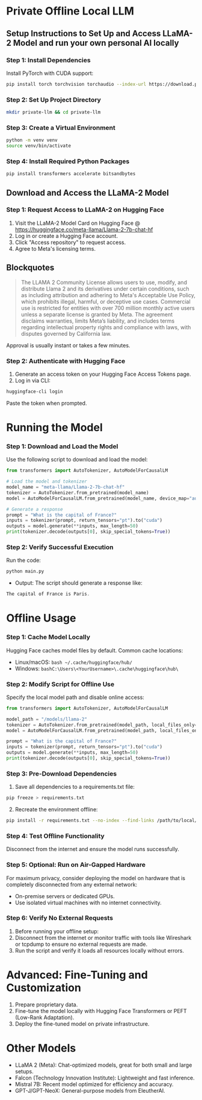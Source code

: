 # Private Offline Local LLM

## Setup Instructions to Set Up and Access LLaMA-2 Model and run your own personal AI locally

### Step 1: Install Dependencies
Install PyTorch with CUDA support:
```bash
pip install torch torchvision torchaudio --index-url https://download.pytorch.org/whl/cu118
```

### Step 2: Set Up Project Directory

```bash 
mkdir private-llm && cd private-llm
```

### Step 3: Create a Virtual Environment

```bash 
python -m venv venv
source venv/bin/activate
```

### Step 4: Install Required Python Packages

```bash
pip install transformers accelerate bitsandbytes
```


## Download and Access the LLaMA-2 Model

### Step 1: Request Access to LLaMA-2 on Hugging Face

1. Visit the LLaMA-2 Model Card on Hugging Face @ https://huggingface.co/meta-llama/Llama-2-7b-chat-hf
2. Log in or create a Hugging Face account.
3. Click "Access repository" to request access.
4. Agree to Meta's licensing terms.

## Blockquotes
>The LLAMA 2 Community License allows users to use, modify, and distribute Llama 2 and its derivatives under certain conditions, such as including attribution and adhering to Meta's Acceptable Use Policy, which prohibits illegal, harmful, or deceptive use cases. Commercial use is restricted for entities with over 700 million monthly active users unless a separate license is granted by Meta. The agreement disclaims warranties, limits Meta’s liability, and includes terms regarding intellectual property rights and compliance with laws, with disputes governed by California law.

Approval is usually instant or takes a few minutes.



### Step 2: Authenticate with Hugging Face
1. Generate an access token on your Hugging Face Access Tokens page.
2. Log in via CLI:
```bash 
huggingface-cli login
``` 
Paste the token when prompted.

# Running the Model

### Step 1: Download and Load the Model
Use the following script to download and load the model:

```python
from transformers import AutoTokenizer, AutoModelForCausalLM

# Load the model and tokenizer
model_name = "meta-llama/Llama-2-7b-chat-hf"
tokenizer = AutoTokenizer.from_pretrained(model_name)
model = AutoModelForCausalLM.from_pretrained(model_name, device_map="auto", torch_dtype="auto")

# Generate a response
prompt = "What is the capital of France?"
inputs = tokenizer(prompt, return_tensors="pt").to("cuda")
outputs = model.generate(**inputs, max_length=50)
print(tokenizer.decode(outputs[0], skip_special_tokens=True))
```

### Step 2: Verify Successful Execution
Run the code:
```bash
python main.py
```

* Output: The script should generate a response like:
```c
The capital of France is Paris.
```


# Offline Usage

### Step 1: Cache Model Locally
Hugging Face caches model files by default. Common cache locations:
* Linux/macOS: ```bash ~/.cache/huggingface/hub/```
* Windows: ```bashC:\Users\<YourUsername>\.cache\huggingface\hub\```

### Step 2: Modify Script for Offline Use
Specify the local model path and disable online access:
```python
from transformers import AutoTokenizer, AutoModelForCausalLM

model_path = "/models/llama-2"
tokenizer = AutoTokenizer.from_pretrained(model_path, local_files_only=True)
model = AutoModelForCausalLM.from_pretrained(model_path, local_files_only=True)

prompt = "What is the capital of France?"
inputs = tokenizer(prompt, return_tensors="pt").to("cuda")
outputs = model.generate(**inputs, max_length=50)
print(tokenizer.decode(outputs[0], skip_special_tokens=True))
```

### Step 3: Pre-Download Dependencies
1. Save all dependencies to a requirements.txt file:
```bash
pip freeze > requirements.txt
```
2. Recreate the environment offline:
```bash
pip install -r requirements.txt --no-index --find-links /path/to/local/package-repo
```

### Step 4: Test Offline Functionality
Disconnect from the internet and ensure the model runs successfully.


### Step 5: Optional: Run on Air-Gapped Hardware
For maximum privacy, consider deploying the model on hardware that is completely disconnected from any external network:
* On-premise servers or dedicated GPUs.
* Use isolated virtual machines with no internet connectivity.

### Step 6: Verify No External Requests
1. Before running your offline setup:
2. Disconnect from the internet or monitor traffic with tools like Wireshark or tcpdump to ensure no external requests are made.
3. Run the script and verify it loads all resources locally without errors.


# Advanced: Fine-Tuning and Customization
1. Prepare proprietary data.
2. Fine-tune the model locally with Hugging Face Transformers or PEFT (Low-Rank Adaptation).
3. Deploy the fine-tuned model on private infrastructure.

# Other Models
* LLaMA 2 (Meta): Chat-optimized models, great for both small and large setups.
* Falcon (Technology Innovation Institute): Lightweight and fast inference.
* Mistral 7B: Recent model optimized for efficiency and accuracy.
* GPT-J/GPT-NeoX: General-purpose models from EleutherAI.

